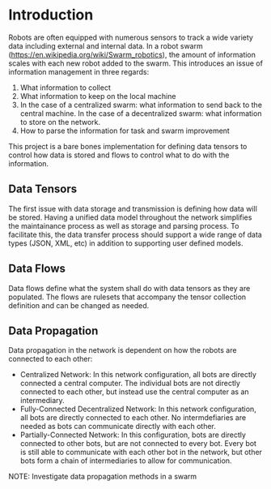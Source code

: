 # Introduction
Robots are often equipped with numerous sensors to track a wide variety data including external and internal data. In a robot swarm (https://en.wikipedia.org/wiki/Swarm_robotics), the amount of information scales with each new robot added to the swarm. This introduces an issue of information management in three regards:
1. What information to collect
2. What information to keep on the local machine
3. In the case of a centralized swarm: what information to send back to the central machine. In the case of a decentralized swarm: what information to store on the network.
4. How to parse the information for task and swarm improvement

This project is a bare bones implementation for defining data tensors to control how data is stored and flows to control what to do with the information.

## Data Tensors
The first issue with data storage and transmission is defining how data will be stored. Having a unified data model throughout the network simplifies the maintainance process as well as storage and parsing process. To facilitate this, the data transfer process should support a wide range of data types (JSON, XML, etc) in addition to supporting user defined models.

## Data Flows
Data flows define what the system shall do with data tensors as they are populated. The flows are rulesets that accompany the tensor collection definition and can be changed as needed.

## Data Propagation
Data propagation in the network is dependent on how the robots are connected to each other:
- Centralized Network: In this network configuration, all bots are directly connected a central computer. The individual bots are not directly connected to each other, but instead use the central computer as an intermediary.
- Fully-Connected Decentralized Network: In this network configuration, all bots are directly connected to each other. No intermdefiaries are needed as bots can communicate directly with each other.
- Partially-Connected Network: In this configuration, bots are directly connected to other bots, but are not connected to every bot. Every bot is still able to communicate with each other bot in the network, but other bots form a chain of intermediaries to allow for communication.


NOTE: Investigate data propagation methods in a swarm

